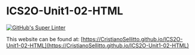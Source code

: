 # ICS2O-Unit1-02-HTML

[![GitHub's Super Linter](https://github.com/CristianoSellitto/ICS2O-Unit1-02-HTML/workflows/GitHub's%20Super%20Linter/badge.svg)](https://github.com/CristianoSellitto/ICS2O-Unit1-02-HTML/actions)

This website can be found at: [https://CristianoSellitto.github.io/ICS2O-Unit1-02-HTML](https://CristianoSellitto.github.io/ICS2O-Unit1-02-HTML)
